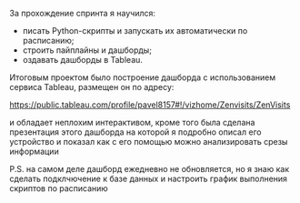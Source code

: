 За прохождение спринта я научился:
+ писать Python-скрипты и запускать их автоматически по расписанию;
+ строить пайплайны и дашборды;
+ оздавать дашборды в Tableau.

Итоговым проектом было построение дашборда с использованием сервиса Tableau, размещен он по адресу:

https://public.tableau.com/profile/pavel8157#!/vizhome/Zenvisits/ZenVisits

и обладает неплохим интерактивом, кроме того была сделана презентация этого дашборда на которой я подробно описал его устройство и показал как с его помощью можно анализировать срезы информации

P.S. на самом деле дашборд ежедневно не обновляется, но я знаю как сделать подклчючение к базе данных и настроить график выполнения скриптов по расписанию

